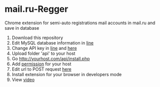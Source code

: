 # mail.ru-Regger
Chrome extension for semi-auto registrations mail accounts in mail.ru and save in database

1. Download this repository
2. Edit MySQL database information in [line](https://github.com/SeJIya/mail.ru-Regger/blob/41d28ec904965bd2e3f97464d7941a5f93a0ba9c/web/api/inc/config.php#L1)
3. Change API key in [line](https://github.com/SeJIya/mail.ru-Regger/blob/06fe4c14b73532c1c0f72f30cd3c94e33b4ff341/web/api/instal.php#L4) and [here](https://github.com/SeJIya/mail.ru-Regger/blob/41d28ec904965bd2e3f97464d7941a5f93a0ba9c/extension/js/verify.js#L11)
4. Upload folder 'api' to your host
5. Go http://yourhost.com/api/install.php
6. Add [permission](https://github.com/SeJIya/mail.ru-Regger/blob/41d28ec904965bd2e3f97464d7941a5f93a0ba9c/extension/manifest.json#L23) for your host 
7. Edit url to POST request [here](https://github.com/SeJIya/mail.ru-Regger/blob/41d28ec904965bd2e3f97464d7941a5f93a0ba9c/extension/js/verify.js#L10)
8. Install extension for your browser in developers mode
9. View [video](https://youtu.be/bCQxa__V_dk)
